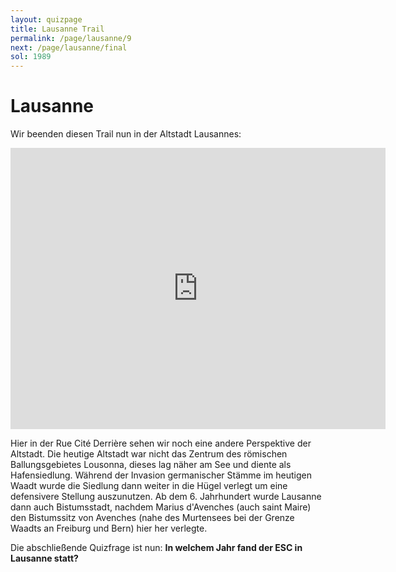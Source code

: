 ```yaml
---
layout: quizpage
title: Lausanne Trail
permalink: /page/lausanne/9
next: /page/lausanne/final
sol: 1989
---
```


# Lausanne

Wir beenden diesen Trail nun in der Altstadt Lausannes:

<iframe src="https://www.google.com/maps/embed?pb=!1m18!1m12!1m3!1d890.0353798215943!2d6.635863675095849!3d46.523066611361735!2m3!1f0!2f0!3f0!3m2!1i1024!2i768!4f13.1!3m3!1m2!1s0x478c2e3136e442ab%3A0xf990239d90d515c6!2sLibrairie%20Gast%C3%A9r%C3%A9a%20Wibaut!5e0!3m2!1sen!2sch!4v1757050788515!5m2!1sen!2sch" width="600" height="450" style="border:0;" allowfullscreen="" loading="lazy" referrerpolicy="no-referrer-when-downgrade"></iframe>

Hier in der Rue Cité Derrière sehen wir noch eine andere Perspektive der Altstadt. Die heutige Altstadt war nicht das
Zentrum des römischen Ballungsgebietes Lousonna, dieses lag näher am See und diente als Hafensiedlung. Während der
Invasion germanischer Stämme im heutigen Waadt wurde die Siedlung dann weiter in die Hügel verlegt um eine defensivere
Stellung auszunutzen. Ab dem 6. Jahrhundert wurde Lausanne dann auch Bistumsstadt, nachdem Marius d'Avenches (auch saint
Maire) den Bistumssitz von Avenches (nahe des Murtensees bei der Grenze Waadts an Freiburg und Bern) hier her verlegte.

Die abschließende Quizfrage ist nun: **In welchem Jahr fand der ESC in Lausanne statt?**
